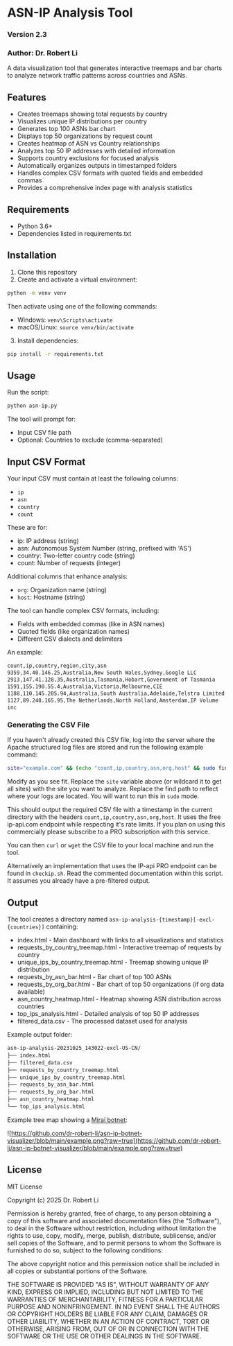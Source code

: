 # ASN-IP Analysis Tool
### Version 2.3
### Author: Dr. Robert Li

A data visualization tool that generates interactive treemaps and bar charts to analyze network traffic patterns across countries and ASNs.

## Features

- Creates treemaps showing total requests by country
- Visualizes unique IP distributions per country
- Generates top 100 ASNs bar chart
- Displays top 50 organizations by request count
- Creates heatmap of ASN vs Country relationships
- Analyzes top 50 IP addresses with detailed information
- Supports country exclusions for focused analysis
- Automatically organizes outputs in timestamped folders
- Handles complex CSV formats with quoted fields and embedded commas
- Provides a comprehensive index page with analysis statistics

## Requirements

- Python 3.6+
- Dependencies listed in requirements.txt

## Installation

1. Clone this repository
2. Create and activate a virtual environment:

```bash
python -m venv venv
```

Then activate using one of the following commands:

- Windows: `venv\Scripts\activate`
- macOS/Linux: `source venv/bin/activate`

3. Install dependencies:

```bash
pip install -r requirements.txt
```

## Usage

Run the script:

```bash
python asn-ip.py
```

The tool will prompt for:

- Input CSV file path
- Optional: Countries to exclude (comma-separated)

## Input CSV Format

Your input CSV must contain at least the following columns:

- `ip`
- `asn`
- `country`
- `count`

These are for:

- ip: IP address (string)
- asn: Autonomous System Number (string, prefixed with 'AS')
- country: Two-letter country code (string)
- count: Number of requests (integer)

Additional columns that enhance analysis:

- `org`: Organization name (string)
- `host`: Hostname (string)

The tool can handle complex CSV formats, including:
- Fields with embedded commas (like in ASN names)
- Quoted fields (like organization names)
- Different CSV dialects and delimiters

An example:

```csv
count,ip,country,region,city,asn
9359,34.40.146.25,Australia,New South Wales,Sydney,Google LLC
2913,147.41.128.35,Australia,Tasmania,Hobart,Government of Tasmania
1591,155.190.55.4,Australia,Victoria,Melbourne,CIE
1188,110.145.205.94,Australia,South Australia,Adelaide,Telstra Limited
1127,89.248.165.95,The Netherlands,North Holland,Amsterdam,IP Volume inc
```

### Generating the CSV File

If you haven't already created this CSV file, log into the server where the Apache structured log files are stored and run the following example command:

```bash
site="example.com" && (echo "count,ip,country,asn,org,host" && sudo find /var/log/apache2/ -type f \( -path "*/${site}.access.log*" \) -exec zcat -f {} \; | egrep -v "curl|bot|crawler|spider" | cut -d' ' -f1 | sort | uniq -c | sort -rn | while read count ip; do response=$(curl -s -D - "http://ip-api.com/json/${ip}"); remaining=$(echo "$response" | grep -i "X-Rl" | cut -d' ' -f2 | tr -d '\r'); if [ -z "$remaining" ] || [ "$remaining" -eq "0" ]; then ttl=$(echo "$response" | grep -i "X-Ttl" | cut -d' ' -f2 | tr -d '\r'); echo "Rate limit reached. Waiting for ${ttl:-60} seconds..." >&2; sleep "${ttl:-60}"; fi; api_data=$(echo "$response" | sed '1,/^\r$/d'); country=$(echo "$api_data" | jq -r '.countryCode'); asn=$(echo "$api_data" | jq -r '.as'); org=$(echo "$api_data" | jq -r '.org'); host=$(echo "$api_data" | jq -r '.isp'); echo "$count,$ip,$country,\"$asn\",\"$org\",\"$host\""; sleep 1.5; done) | tee ${site}_ip_analysis_$(date +%Y%m%d_%H%M%S).csv
```

Modify as you see fit. Replace the `site` variable above (or wildcard it to get all sites) with the site you want to analyze. Replace the find path to reflect where your logs are located. You will want to run this in `sudo` mode.

This should output the required CSV file with a timestamp in the current directory with the headers `count,ip,country,asn,org,host`. It uses the free ip-api.com endpoint while respecting it's rate limits. If you plan on using this commercially please subscribe to a PRO subscription with this service.

You can then `curl` or `wget` the CSV file to your local machine and run the tool.

Alternatively an implementation that uses the IP-api PRO endpoint can be found in `checkip.sh`. Read the commented documentation within this script. It assumes you already have a pre-filtered output.

## Output

The tool creates a directory named `asn-ip-analysis-{timestamp}[-excl-{countries}]` containing:

- index.html - Main dashboard with links to all visualizations and statistics
- requests_by_country_treemap.html - Interactive treemap of requests by country
- unique_ips_by_country_treemap.html - Treemap showing unique IP distribution
- requests_by_asn_bar.html - Bar chart of top 100 ASNs
- requests_by_org_bar.html - Bar chart of top 50 organizations (if org data available)
- asn_country_heatmap.html - Heatmap showing ASN distribution across countries
- top_ips_analysis.html - Detailed analysis of top 50 IP addresses
- filtered_data.csv - The processed dataset used for analysis

Example output folder:

```bash
asn-ip-analysis-20231025_143022-excl-US-CN/
├── index.html
├── filtered_data.csv
├── requests_by_country_treemap.html
├── unique_ips_by_country_treemap.html
├── requests_by_asn_bar.html
├── requests_by_org_bar.html
├── asn_country_heatmap.html
└── top_ips_analysis.html
```

Example tree map showing a [Mirai botnet](https://en.wikipedia.org/wiki/Mirai_(malware)):

![https://github.com/dr-robert-li/asn-ip-botnet-visualizer/blob/main/example.png?raw=true](https://github.com/dr-robert-li/asn-ip-botnet-visualizer/blob/main/example.png?raw=true)

## License

MIT License

Copyright (c) 2025 Dr. Robert Li

Permission is hereby granted, free of charge, to any person obtaining a copy
of this software and associated documentation files (the "Software"), to deal
in the Software without restriction, including without limitation the rights
to use, copy, modify, merge, publish, distribute, sublicense, and/or sell
copies of the Software, and to permit persons to whom the Software is
furnished to do so, subject to the following conditions:

The above copyright notice and this permission notice shall be included in all
copies or substantial portions of the Software.

THE SOFTWARE IS PROVIDED "AS IS", WITHOUT WARRANTY OF ANY KIND, EXPRESS OR
IMPLIED, INCLUDING BUT NOT LIMITED TO THE WARRANTIES OF MERCHANTABILITY,
FITNESS FOR A PARTICULAR PURPOSE AND NONINFRINGEMENT. IN NO EVENT SHALL THE
AUTHORS OR COPYRIGHT HOLDERS BE LIABLE FOR ANY CLAIM, DAMAGES OR OTHER
LIABILITY, WHETHER IN AN ACTION OF CONTRACT, TORT OR OTHERWISE, ARISING FROM,
OUT OF OR IN CONNECTION WITH THE SOFTWARE OR THE USE OR OTHER DEALINGS IN THE
SOFTWARE.
